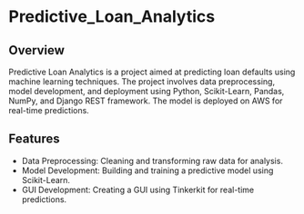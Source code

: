 # Predictive_Loan_Analytics

## Overview

Predictive Loan Analytics is a project aimed at predicting loan defaults using machine learning techniques. The project involves data preprocessing, model development, and deployment using Python, Scikit-Learn, Pandas, NumPy, and Django REST framework. The model is deployed on AWS for real-time predictions.

## Features

- Data Preprocessing: Cleaning and transforming raw data for analysis.
- Model Development: Building and training a predictive model using Scikit-Learn.
- GUI Development: Creating a GUI using Tinkerkit for real-time predictions.
